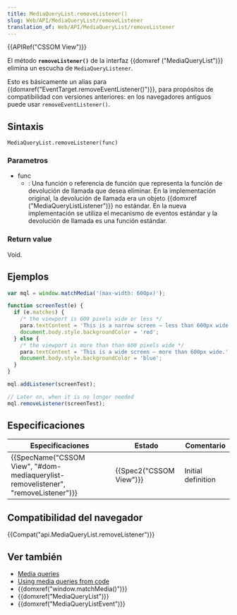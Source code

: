 ```yaml
---
title: MediaQueryList.removeListener()
slug: Web/API/MediaQueryList/removeListener
translation_of: Web/API/MediaQueryList/removeListener
---
```


{{APIRef("CSSOM View")}}

El método **`removeListener()`** de la interfaz {{domxref ("MediaQueryList")}} elimina un escucha de `MediaQueryListener`.

Esto es básicamente un alias para {{domxref("EventTarget.removeEventListener()")}}, para propósitos de compatibilidad con versiones anteriores: en los navegadores antiguos puede usar `removeEventListener()`.

## Sintaxis

```
MediaQueryList.removeListener(func)
```

### Parametros

- func
  - : Una función o referencia de función que representa la función de devolución de llamada que desea eliminar. En la implementación original, la devolución de llamada era un objeto {{domxref ("MediaQueryListListener")}} no estándar. En la nueva implementación se utiliza el mecanismo de eventos estándar y la devolución de llamada es una función estándar.

### Return value

Void.

## Ejemplos

```js
var mql = window.matchMedia('(max-width: 600px)');

function screenTest(e) {
  if (e.matches) {
    /* the viewport is 600 pixels wide or less */
    para.textContent = 'This is a narrow screen — less than 600px wide.';
    document.body.style.backgroundColor = 'red';
  } else {
    /* the viewport is more than than 600 pixels wide */
    para.textContent = 'This is a wide screen — more than 600px wide.';
    document.body.style.backgroundColor = 'blue';
  }
}

mql.addListener(screenTest);

// Later on, when it is no longer needed
mql.removeListener(screenTest);
```

## Especificaciones

| Especificaciones                                                                                             | Estado                           | Comentario         |
| ------------------------------------------------------------------------------------------------------------ | -------------------------------- | ------------------ |
| {{SpecName("CSSOM View", "#dom-mediaquerylist-removelistener", "removeListener")}} | {{Spec2("CSSOM View")}} | Initial definition |

## Compatibilidad del navegador

{{Compat("api.MediaQueryList.removeListener")}}

## Ver también

- [Media queries](/es/docs/CSS/Media_queries)
- [Using media queries from code](/es/docs/CSS/Using_media_queries_from_code)
- {{domxref("window.matchMedia()")}}
- {{domxref("MediaQueryList")}}
- {{domxref("MediaQueryListEvent")}}
